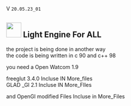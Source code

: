 V ```20.05.23_01``` 
##  <img src="web_Help_Res/LEFA_LOGO.png" width="40" height="40" />  Light Engine For ALL  


the project is being done in another way  
the code is being written in c 90 and c++ 98  

you need a Open Watcom 1.9   

freeglut 3.4.0 Incluse IN More_files  
GLAD _Gl 2.1   Incluse IN More_FIles  
  
and OpenGl modified Files Incluse in More_Files  
  
